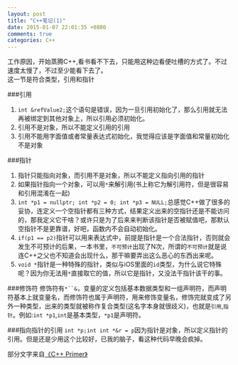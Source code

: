 ```yaml
---
layout: post
title: "C++笔记(1)"
date: 2015-01-07 22:01:35 +0800
comments: true
categories: C++
---
```

工作原因，开始蒸腾C++,看书看不下去，只能用这种边看便吐槽的方式了。不过速度太慢了，不过至少能看下去了。    
这一节是符合类型，引用和指针
<!-- more -->
###引用    
1. `int &refValue2;`这个语句是错误，因为一旦引用初始化了，那么引用就无法再被绑定到其他对象上，所以引用必须初始化。
2. 引用不是对象，所以不能定义引用的引用
3. 引用不能用字面值或者常量表达式初始化，我觉得应该是字面值和常量初始化不是对象

###指针
1. 指针只能指向对象，而引用不是对象，所以不能定义指向引用的指针
2. 如果指针指向一个对象，可以用`*`来解引用(书上称它为解引用符，但是很容易和引用混淆在一起)
3. `int *p1 = nullptr;
    int *p2 = 0;
    int *p3 = NULL;`总感觉C++做了很多的妥协，连定义一个空指针都有三种方式，结果定义出来的空指针还是不能访问的，那我定义它干啥？或许只是为了后来来判断该指针是否被赋值吧，那默认空指针不是更靠谱，好吧，函数内不会自动初始化。    
4. `if(p1 == p2)`指针可以用来表达式中，前提是指针是一个合法指针，否则就会发生不可预计的后果，一本书里，`不可预计`出现了N次，所谓的`不可预计`就是说连C++之父也不知道会出现什么，那干嘛要弄出这么恶心的东西出来呢。
5. `void *`指针是一种特殊的指针，类似与iOS里面的`id`类型，为什么说它特殊呢？因为你无法用`*`直接取它的值，所以它是指针，又没法干指针该干的事。

###修饰符
修饰符有`*``&`，变量的定义包括基本数据类型和一组声明符，而声明符基本上就变量名，而修饰符也属于声明符，用来修饰变量名，修饰完就变成了另外一种类型，出来的类型就被称作复合类型(这名字本身就很歧义)，也就是`引用`,`指针`。例如:`int *p1`,`int`是基本类型，`*p1`是声明符。

###指向指针的引用
`int *p;int int *&r = p`因为指针是对象，所以定义指针的引用。但是还是少用这个比较好，已我的脑子，看这种代码早晚会疯掉。

部分文字来自[《C++ Primer》](http://www.amazon.cn/gp/product/B00ESUIL0O/ref=as_li_ss_tl?ie=UTF8&camp=536&creative=3132&creativeASIN=B00ESUIL0O&linkCode=as2&tag=robinwu-23)
